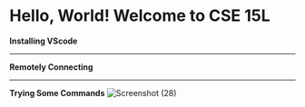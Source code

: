 # Hello, World! Welcome to CSE 15L

**Installing VScode**

---

**Remotely Connecting**

---

**Trying Some Commands**
![Screenshot (28)](https://user-images.githubusercontent.com/103862450/212399055-0ef7c863-f0c0-485b-b78d-a8d215e1dd27.png)
